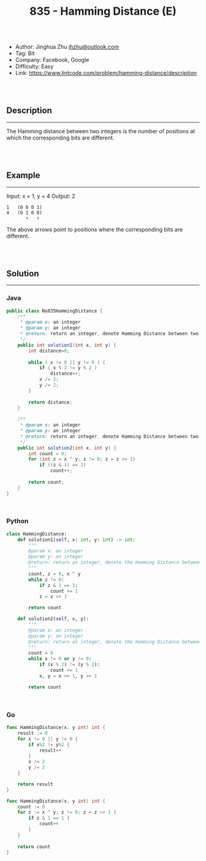 # <center>835 - Hamming Distance (E)</center> 



<br></br>

* Author: Jinghua Zhu <jhzhu@outlook.com>
* Tag: Bit
* Company: Facebook, Google
* Difficulty: Easy
* Link: https://www.lintcode.com/problem/hamming-distance/description

<br></br>



## Description
----
The Hamming distance between two integers is the number of positions at which the corresponding bits are different.

<br></br>



## Example
----
Input: x = 1, y = 4
Output: 2
```
1   (0 0 0 1)
4   (0 1 0 0)
       ↑   ↑
```
The above arrows point to positions where the corresponding bits are different.

<br></br>



## Solution
----
### Java
```java
public class No835HammingDistance {
	/**
     * @param x: an integer
     * @param y: an integer
     * @return: return an integer, denote Hamming Distance between two integers.
     */
	public int solution1(int x, int y) {
        int distance=0;
        
        while ( x != 0 || y != 0 ) {
            if ( x % 2 != y % 2 )
                distance++;
            x /= 2;
            y /= 2;
        }
        
        return distance;
    }
	
	/**
     * @param x: an integer
     * @param y: an integer
     * @return: return an integer, denote Hamming Distance between two integers.
     */
	public int solution2(int x, int y) {
        int count = 0;
        for (int z = x ^ y; z != 0; z = z >> 1) 
            if ((z & 1) == 1)
                count++;
        
        return count;
	}
}
```

<br>


### Python
```python
class HammingDistance:
    def solution1(self, x: int, y: int) -> int:
        """
        @param x: an integer
        @param y: an integer
        @return: return an integer, denote the Hamming Distance between two integers
        """
        count, z = 0, x ^ y
        while z != 0:
            if z & 1 == 1:
                count += 1
            z = z >> 1

        return count

    def solution2(self, x, y):
        """
        @param x: an integer
        @param y: an integer
        @return: return an integer, denote the Hamming Distance between two integers
        """
        count = 0
        while x != 0 or y != 0:
            if (x % 2) != (y % 2):
                count += 1
            x, y = x >> 1, y >> 1

        return count
```

<br>


### Go
```go
func HammingDistance(x, y int) int {
	result := 0
	for x != 0 || y != 0 {
		if x%2 != y%2 {
			result++
		}
		x /= 2
		y /= 2
	}

	return result
}
```

```go
func HammingDistance(x, y int) int {
    count := 0
    for z := x ^ y; z != 0; z = z >> 1 {
        if z & 1 == 1 {
            count++
        }
    }
    
    return count
}
```
